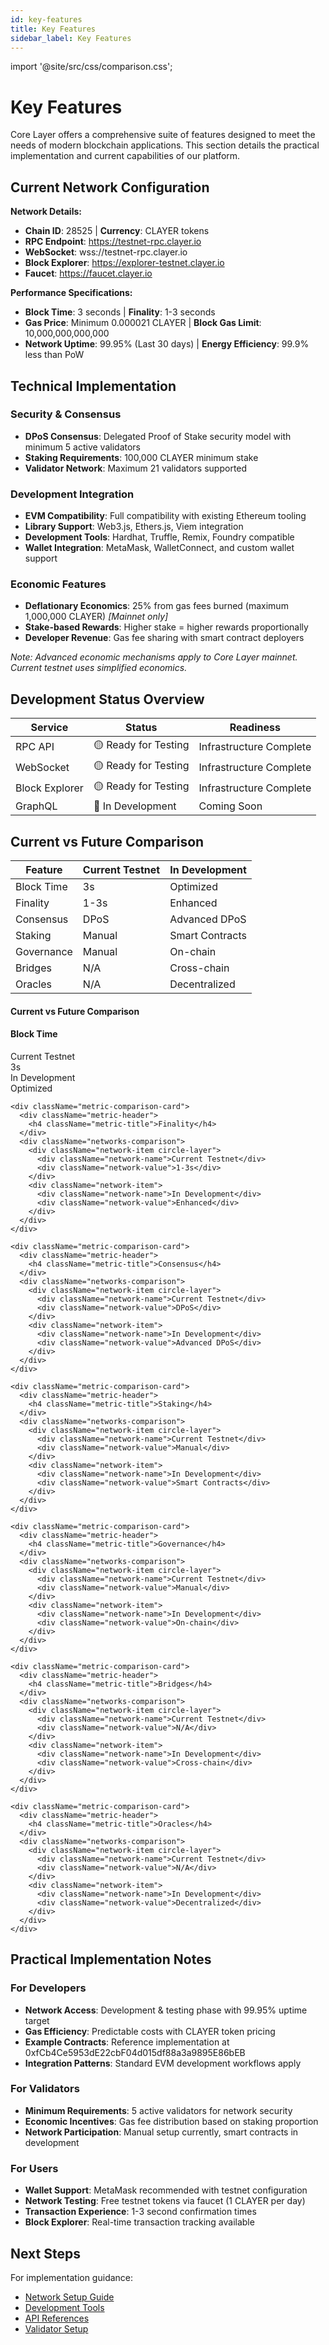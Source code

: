 ```yaml
---
id: key-features
title: Key Features
sidebar_label: Key Features
---
```


import '@site/src/css/comparison.css';

# Key Features

Core Layer offers a comprehensive suite of features designed to meet the needs of modern blockchain applications. This section details the practical implementation and current capabilities of our platform.

## Current Network Configuration

**Network Details:**
- **Chain ID**: 28525 | **Currency**: CLAYER tokens
- **RPC Endpoint**: https://testnet-rpc.clayer.io
- **WebSocket**: wss://testnet-rpc.clayer.io
- **Block Explorer**: https://explorer-testnet.clayer.io
- **Faucet**: https://faucet.clayer.io

**Performance Specifications:**
- **Block Time**: 3 seconds | **Finality**: 1-3 seconds  
- **Gas Price**: Minimum 0.000021 CLAYER | **Block Gas Limit**: 10,000,000,000,000
- **Network Uptime**: 99.95% (Last 30 days) | **Energy Efficiency**: 99.9% less than PoW

## Technical Implementation

### Security & Consensus
- **DPoS Consensus**: Delegated Proof of Stake security model with minimum 5 active validators
- **Staking Requirements**: 100,000 CLAYER minimum stake
- **Validator Network**: Maximum 21 validators supported

### Development Integration
- **EVM Compatibility**: Full compatibility with existing Ethereum tooling
- **Library Support**: Web3.js, Ethers.js, Viem integration
- **Development Tools**: Hardhat, Truffle, Remix, Foundry compatible
- **Wallet Integration**: MetaMask, WalletConnect, and custom wallet support

### Economic Features
- **Deflationary Economics**: 25% from gas fees burned (maximum 1,000,000 CLAYER) *[Mainnet only]*
- **Stake-based Rewards**: Higher stake = higher rewards proportionally
- **Developer Revenue**: Gas fee sharing with smart contract deployers

*Note: Advanced economic mechanisms apply to Core Layer mainnet. Current testnet uses simplified economics.*

## Development Status Overview

| Service | Status | Readiness |
|---------|--------|-----------|
| RPC API | 🟡 Ready for Testing | Infrastructure Complete |
| WebSocket | 🟡 Ready for Testing | Infrastructure Complete |
| Block Explorer | 🟡 Ready for Testing | Infrastructure Complete |
| GraphQL | 🔄 In Development | Coming Soon |

## Current vs Future Comparison

| Feature | Current Testnet | In Development |
|---------|-----------------|----------------|
| Block Time | 3s | Optimized |
| Finality | 1-3s | Enhanced |
| Consensus | DPoS | Advanced DPoS |
| Staking | Manual | Smart Contracts |
| Governance | Manual | On-chain |
| Bridges | N/A | Cross-chain |
| Oracles | N/A | Decentralized |

<div className="mobile-table-cards">
  <div className="section-header-card">
    <h4>Current vs Future Comparison</h4>
  </div>
  
  <div className="performance-grid">
    <div className="metric-comparison-card">
      <div className="metric-header">
        <h4 className="metric-title">Block Time</h4>
      </div>
      <div className="networks-comparison">
        <div className="network-item circle-layer">
          <div className="network-name">Current Testnet</div>
          <div className="network-value">3s</div>
        </div>
        <div className="network-item">
          <div className="network-name">In Development</div>
          <div className="network-value">Optimized</div>
        </div>
      </div>
    </div>
    
    <div className="metric-comparison-card">
      <div className="metric-header">
        <h4 className="metric-title">Finality</h4>
      </div>
      <div className="networks-comparison">
        <div className="network-item circle-layer">
          <div className="network-name">Current Testnet</div>
          <div className="network-value">1-3s</div>
        </div>
        <div className="network-item">
          <div className="network-name">In Development</div>
          <div className="network-value">Enhanced</div>
        </div>
      </div>
    </div>
    
    <div className="metric-comparison-card">
      <div className="metric-header">
        <h4 className="metric-title">Consensus</h4>
      </div>
      <div className="networks-comparison">
        <div className="network-item circle-layer">
          <div className="network-name">Current Testnet</div>
          <div className="network-value">DPoS</div>
        </div>
        <div className="network-item">
          <div className="network-name">In Development</div>
          <div className="network-value">Advanced DPoS</div>
        </div>
      </div>
    </div>
    
    <div className="metric-comparison-card">
      <div className="metric-header">
        <h4 className="metric-title">Staking</h4>
      </div>
      <div className="networks-comparison">
        <div className="network-item circle-layer">
          <div className="network-name">Current Testnet</div>
          <div className="network-value">Manual</div>
        </div>
        <div className="network-item">
          <div className="network-name">In Development</div>
          <div className="network-value">Smart Contracts</div>
        </div>
      </div>
    </div>
    
    <div className="metric-comparison-card">
      <div className="metric-header">
        <h4 className="metric-title">Governance</h4>
      </div>
      <div className="networks-comparison">
        <div className="network-item circle-layer">
          <div className="network-name">Current Testnet</div>
          <div className="network-value">Manual</div>
        </div>
        <div className="network-item">
          <div className="network-name">In Development</div>
          <div className="network-value">On-chain</div>
        </div>
      </div>
    </div>
    
    <div className="metric-comparison-card">
      <div className="metric-header">
        <h4 className="metric-title">Bridges</h4>
      </div>
      <div className="networks-comparison">
        <div className="network-item circle-layer">
          <div className="network-name">Current Testnet</div>
          <div className="network-value">N/A</div>
        </div>
        <div className="network-item">
          <div className="network-name">In Development</div>
          <div className="network-value">Cross-chain</div>
        </div>
      </div>
    </div>
    
    <div className="metric-comparison-card">
      <div className="metric-header">
        <h4 className="metric-title">Oracles</h4>
      </div>
      <div className="networks-comparison">
        <div className="network-item circle-layer">
          <div className="network-name">Current Testnet</div>
          <div className="network-value">N/A</div>
        </div>
        <div className="network-item">
          <div className="network-name">In Development</div>
          <div className="network-value">Decentralized</div>
        </div>
      </div>
    </div>
  </div>
</div>

## Practical Implementation Notes

### For Developers
- **Network Access**: Development & testing phase with 99.95% uptime target
- **Gas Efficiency**: Predictable costs with CLAYER token pricing
- **Example Contracts**: Reference implementation at 0xfCb4Ce5953dE22cbF04d015df88a3a9895E86bEB
- **Integration Patterns**: Standard EVM development workflows apply

### For Validators
- **Minimum Requirements**: 5 active validators for network security
- **Economic Incentives**: Gas fee distribution based on staking proportion
- **Network Participation**: Manual setup currently, smart contracts in development

### For Users
- **Wallet Support**: MetaMask recommended with testnet configuration
- **Network Testing**: Free testnet tokens via faucet (1 CLAYER per day)
- **Transaction Experience**: 1-3 second confirmation times
- **Block Explorer**: Real-time transaction tracking available

## Next Steps

For implementation guidance:
- [Network Setup Guide](/getting-started/connect-testnet)  
- [Development Tools](/development/writing-smart-contracts)
- [API References](/apis-sdks/rpc-endpoints)
- [Validator Setup](/nodes-validation/becoming-validator)